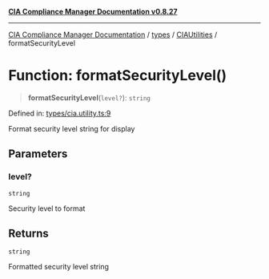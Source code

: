 [**CIA Compliance Manager Documentation v0.8.27**](../../../../README.md)

***

[CIA Compliance Manager Documentation](../../../../modules.md) / [types](../../../README.md) / [CIAUtilities](../README.md) / formatSecurityLevel

# Function: formatSecurityLevel()

> **formatSecurityLevel**(`level?`): `string`

Defined in: [types/cia.utility.ts:9](https://github.com/Hack23/cia-compliance-manager/blob/26bb73ca86d23be8656cdd29d12202323a449310/src/types/cia.utility.ts#L9)

Format security level string for display

## Parameters

### level?

`string`

Security level to format

## Returns

`string`

Formatted security level string
